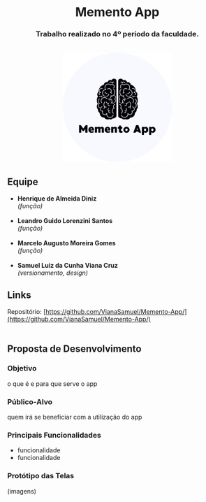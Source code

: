 <div align="center">
 
# Memento App
### Trabalho realizado no 4º período da faculdade.
<br>
 <img src="memento/assets/logo-round.png" height="250"/>
 
</div>

## Equipe
- **Henrique de Almeida Diniz**<br> *(função)*<br><br>
- **Leandro Guido Lorenzini Santos**<br> *(função)*<br><br>
- **Marcelo Augusto Moreira Gomes**<br> *(função)*<br><br>
- **Samuel Luiz da Cunha Viana Cruz**<br>*(versionamento, design)*

## Links
Repositório: [https://github.com/VianaSamuel/Memento-App/](https://github.com/VianaSamuel/Memento-App/)
<br>
<br>

## Proposta de Desenvolvimento
### Objetivo
o que é e para que serve o app
### Público-Alvo
quem irá se beneficiar com a utilização do app
### Principais Funcionalidades
- funcionalidade
- funcionalidade
### Protótipo das Telas
(imagens)